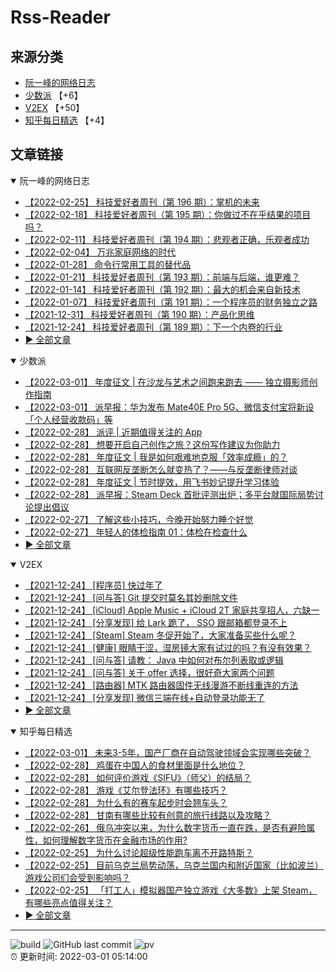 # Rss-Reader

## 来源分类

* [阮一峰的网络日志](#阮一峰的网络日志)
* [少数派](#少数派) 【+6】
* [V2EX](#V2EX) 【+50】
* [知乎每日精选](#知乎每日精选) 【+4】

## 文章链接

<details open>
    <summary id="阮一峰的网络日志">
     阮一峰的网络日志
    </summary>


* [【2022-02-25】 科技爱好者周刊（第 196 期）：掌机的未来](http://www.ruanyifeng.com/blog/2022/02/weekly-issue-196.html)
* [【2022-02-18】 科技爱好者周刊（第 195 期）：你做过不在乎结果的项目吗？](http://www.ruanyifeng.com/blog/2022/02/weekly-issue-195.html)
* [【2022-02-11】 科技爱好者周刊（第 194 期）：悲观者正确，乐观者成功](http://www.ruanyifeng.com/blog/2022/02/weekly-issue-194.html)
* [【2022-02-04】 万兆家庭网络的时代](http://www.ruanyifeng.com/blog/2022/02/10g-ethernet.html)
* [【2022-01-28】 命令行常用工具的替代品](http://www.ruanyifeng.com/blog/2022/01/cli-alternative-tools.html)
* [【2022-01-21】 科技爱好者周刊（第 193 期）：前端与后端，谁更难？](http://www.ruanyifeng.com/blog/2022/01/weekly-issue-193.html)
* [【2022-01-14】 科技爱好者周刊（第 192 期）：最大的机会来自新技术](http://www.ruanyifeng.com/blog/2022/01/weekly-issue-192.html)
* [【2022-01-07】 科技爱好者周刊（第 191 期）：一个程序员的财务独立之路](http://www.ruanyifeng.com/blog/2022/01/weekly-issue-191.html)
* [【2021-12-31】 科技爱好者周刊（第 190 期）：产品化思维](http://www.ruanyifeng.com/blog/2021/12/weekly-issue-190.html)
* [【2021-12-24】 科技爱好者周刊（第 189 期）：下一个内卷的行业](http://www.ruanyifeng.com/blog/2021/12/weekly-issue-189.html)
* [:arrow_forward: 全部文章](data/阮一峰的网络日志.md)
</details>

<details open>
    <summary id="少数派">
     少数派
    </summary>


* [【2022-03-01】 年度征文 | 在沙龙与艺术之间跑来跑去 —— 独立摄影师创作指南](https://sspai.com/post/71374)
* [【2022-03-01】 派早报：华为发布 Mate40E Pro 5G、微信支付宝将新设「个人经营收款码」等](https://sspai.com/post/71769)
* [【2022-02-28】 派评 | 近期值得关注的 App](https://sspai.com/post/71749)
* [【2022-02-28】 想要开启自己创作之旅？这份写作建议为你助力](https://sspai.com/post/71724)
* [【2022-02-28】 年度征文 | 我是如何艰难地克服「效率成瘾」的？](https://sspai.com/post/71518)
* [【2022-02-28】 互联网反垄断怎么就变热了？——与反垄断律师对谈](https://sspai.com/post/71738)
* [【2022-02-28】 年度征文 | 节时提效，用飞书妙记提升学习体验](https://sspai.com/post/70960)
* [【2022-02-28】 派早报：Steam Deck 首批评测出炉；多平台就国际局势讨论提出倡议](https://sspai.com/post/71725)
* [【2022-02-27】 了解这些小技巧，今晚开始努力睡个好觉](https://sspai.com/post/71679)
* [【2022-02-27】 年轻人的体检指南 01：体检在检查什么](https://sspai.com/post/71677)
* [:arrow_forward: 全部文章](data/少数派.md)
</details>

<details open>
    <summary id="V2EX">
     V2EX
    </summary>


* [【2021-12-24】 [程序员] 快过年了](https://www.v2ex.com/t/824201)
* [【2021-12-24】 [问与答] Git 提交时莫名其妙删除文件](https://www.v2ex.com/t/824200)
* [【2021-12-24】 [iCloud] Apple Music + iCloud 2T 家庭共享招人，六缺一](https://www.v2ex.com/t/824199)
* [【2021-12-24】 [分享发现] 给 Lark 跪了， SSO 跟邮箱都登录不上](https://www.v2ex.com/t/824198)
* [【2021-12-24】 [Steam] Steam 冬促开始了，大家准备买些什么呢？](https://www.v2ex.com/t/824197)
* [【2021-12-24】 [健康] 眼睛干涩，湿房镜大家有试过的吗？有没有效果？](https://www.v2ex.com/t/824196)
* [【2021-12-24】 [问与答] 请教： Java 中如何对布尔列表取或逻辑](https://www.v2ex.com/t/824194)
* [【2021-12-24】 [问与答] 关于 offer 选择，很好奇大家两个问题](https://www.v2ex.com/t/824192)
* [【2021-12-24】 [路由器] MTK 路由器固件无线漫游不断线重连的方法](https://www.v2ex.com/t/824191)
* [【2021-12-24】 [分享发现] 微信三端在线+自动登录功能无了](https://www.v2ex.com/t/824190)
* [:arrow_forward: 全部文章](data/V2EX.md)
</details>

<details open>
    <summary id="知乎每日精选">
     知乎每日精选
    </summary>


* [【2022-03-01】 未来3-5年，国产厂商在自动驾驶领域会实现哪些突破？](http://www.zhihu.com/question/401592483/answer/2368577926?utm_campaign=rss&utm_medium=rss&utm_source=rss&utm_content=title)
* [【2022-02-28】 鸡蛋在中国人的食材里面是什么地位？](http://www.zhihu.com/question/288273712/answer/2368304645?utm_campaign=rss&utm_medium=rss&utm_source=rss&utm_content=title)
* [【2022-02-28】 如何评价游戏《SIFU》（师父）的结局？](http://www.zhihu.com/question/516125655/answer/2367773891?utm_campaign=rss&utm_medium=rss&utm_source=rss&utm_content=title)
* [【2022-02-28】 游戏《艾尔登法环》有哪些技巧？](http://www.zhihu.com/question/518456865/answer/2367584543?utm_campaign=rss&utm_medium=rss&utm_source=rss&utm_content=title)
* [【2022-02-28】 为什么有的赛车起步时会翘车头？](http://www.zhihu.com/question/21132322/answer/2366495819?utm_campaign=rss&utm_medium=rss&utm_source=rss&utm_content=title)
* [【2022-02-28】 甘南有哪些比较有创意的旅行线路以及攻略？](http://www.zhihu.com/question/482390844/answer/2367287358?utm_campaign=rss&utm_medium=rss&utm_source=rss&utm_content=title)
* [【2022-02-26】 俄乌冲突以来，为什么数字货币一直在跌，是否有避险属性，如何理解数字货币在金融市场的作用?](http://www.zhihu.com/question/518461362/answer/2364494644?utm_campaign=rss&utm_medium=rss&utm_source=rss&utm_content=title)
* [【2022-02-25】 为什么讨论超级性能跑车离不开路特斯？](http://www.zhihu.com/question/517824705/answer/2363157711?utm_campaign=rss&utm_medium=rss&utm_source=rss&utm_content=title)
* [【2022-02-25】 目前乌克兰局势动荡，乌克兰国内和附近国家（比如波兰）游戏公司们会受到影响吗？](http://www.zhihu.com/question/518459260/answer/2362270635?utm_campaign=rss&utm_medium=rss&utm_source=rss&utm_content=title)
* [【2022-02-25】 「打工人」模拟器国产独立游戏《大多数》上架 Steam，有哪些亮点值得关注？](http://www.zhihu.com/question/504379982/answer/2304695443?utm_campaign=rss&utm_medium=rss&utm_source=rss&utm_content=title)
* [:arrow_forward: 全部文章](data/知乎每日精选.md)
</details>


---

![build](https://github.com/LikaiLee/rss-reader/workflows/rss%20reader/badge.svg)
![GitHub last commit](https://img.shields.io/github/last-commit/likailee/rss-reader)
![pv](https://pageview.vercel.app/?github_user=likailee) <br>
:alarm_clock: 更新时间: 2022-03-01 05:14:00